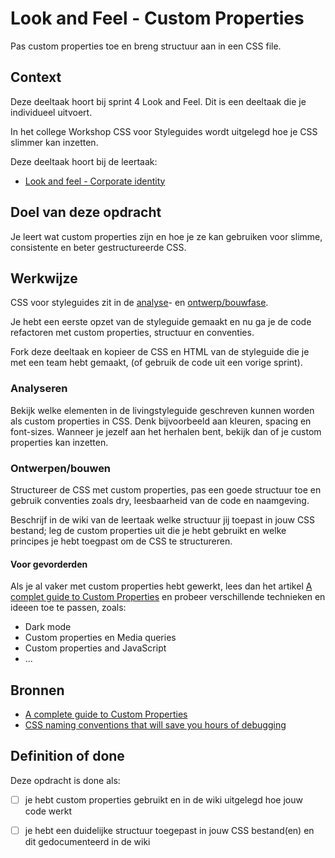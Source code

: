 
# Look and Feel - Custom Properties

Pas custom properties toe en breng structuur aan in een CSS file.

## Context

Deze deeltaak hoort bij sprint 4 Look and Feel. Dit is een deeltaak die je individueel uitvoert.

In het college Workshop CSS voor Styleguides wordt uitgelegd hoe je CSS slimmer kan inzetten.

Deze deeltaak hoort bij de leertaak:
- [Look and feel - Corporate identity](https://github.com/fdnd-task/look-and-feel-corporate-identity)

## Doel van deze opdracht

Je leert wat custom properties zijn en hoe je ze kan gebruiken voor slimme, consistente en beter gestructureerde CSS. 

## Werkwijze

CSS voor styleguides zit in de [analyse](#analyseren)- en [ontwerp/bouwfase](#ontwerpenbouwen). 

Je hebt een eerste opzet van de styleguide gemaakt en nu ga je de code refactoren met custom properties, structuur en conventies.

Fork deze deeltaak en kopieer de CSS en HTML van de styleguide die je met een team hebt gemaakt, (of gebruik de code uit een vorige sprint). 


### Analyseren

Bekijk welke elementen in de livingstyleguide geschreven kunnen worden als custom properties in CSS. Denk bijvoorbeeld aan kleuren, spacing en font-sizes. Wanneer je jezelf aan het herhalen bent, bekijk dan of je custom properties kan inzetten. 

### Ontwerpen/bouwen

Structureer de CSS met custom properties, pas een goede structuur toe en gebruik conventies zoals dry, leesbaarheid van de code en naamgeving.

Beschrijf in de wiki van de leertaak welke structuur jij toepast in jouw CSS bestand; leg de custom properties uit die je hebt gebruikt en welke principes je hebt toegpast om de CSS te structureren. 


#### Voor gevorderden

Als je al vaker met custom properties hebt gewerkt, lees dan het artikel [A complet guide to Custom Properties](https://css-tricks.com/a-complete-guide-to-custom-properties/) en probeer verschillende technieken en ideeen toe te passen, zoals: 
- Dark mode
- Custom properties en Media queries
- Custom properties and JavaScript
- ...



## Bronnen
- [A complete guide to Custom Properties](https://css-tricks.com/a-complete-guide-to-custom-properties/)
- [CSS naming conventions that will save you hours of debugging](https://www.freecodecamp.org/news/css-naming-conventions-that-will-save-you-hours-of-debugging-35cea737d849/)
<!-- - [Using CSS custom properties like this is a waste](https://www.youtube.com/watch?v=_2LwjfYc1x8)-->
<!-- - [Basis voorbeeld template HTML & CSS structuur](https://codepen.io/joostf/pen/xEpmLx) -->


## Definition of done

Deze opdracht is done als:

- [ ] je hebt custom properties gebruikt en in de wiki uitgelegd hoe jouw code werkt
- [ ] je hebt een duidelijke structuur toegepast in jouw CSS bestand(en) en dit gedocumenteerd in de wiki


